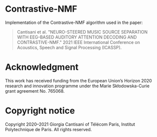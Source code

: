 # Contrastive-NMF

Implementation of the Contrastive-NMF algorithm used in the paper:      
    
> Cantisani et al. "NEURO-STEERED MUSIC SOURCE SEPARATION WITH EEG-BASED AUDITORY ATTENTION DECODING AND CONTRASTIVE-NMF." 2021 IEEE International Conference on Acoustics, Speech and Signal Processing (ICASSP).

# Acknowledgment
This work has received funding from the European Union’s Horizon 2020 research and innovation programme under the Marie Skłodowska-Curie grant agreement No. 765068.

# Copyright notice
Copyright 2020–2021 Giorgia Cantisani of Télécom Paris, Institut Polytechnique de Paris.
All rights reserved.
